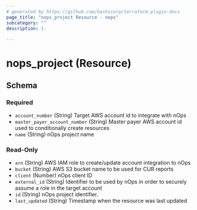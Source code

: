 ```yaml
---
# generated by https://github.com/hashicorp/terraform-plugin-docs
page_title: "nops_project Resource - nops"
subcategory: ""
description: |-
  
---
```


# nops_project (Resource)





<!-- schema generated by tfplugindocs -->
## Schema

### Required

- `account_number` (String) Target AWS account id to integrate with nOps
- `master_payer_account_number` (String) Master payer AWS account id used to conditionally create resources
- `name` (String) nOps project name

### Read-Only

- `arn` (String) AWS IAM role to create/update account integration to nOps
- `bucket` (String) AWS S3 bucket name to be used for CUR reports
- `client` (Number) nOps client ID
- `external_id` (String) Identifier to be used by nOps in order to securely assume a role in the target account
- `id` (String) nOps project identifier.
- `last_updated` (String) Timestamp when the resource was last updated
